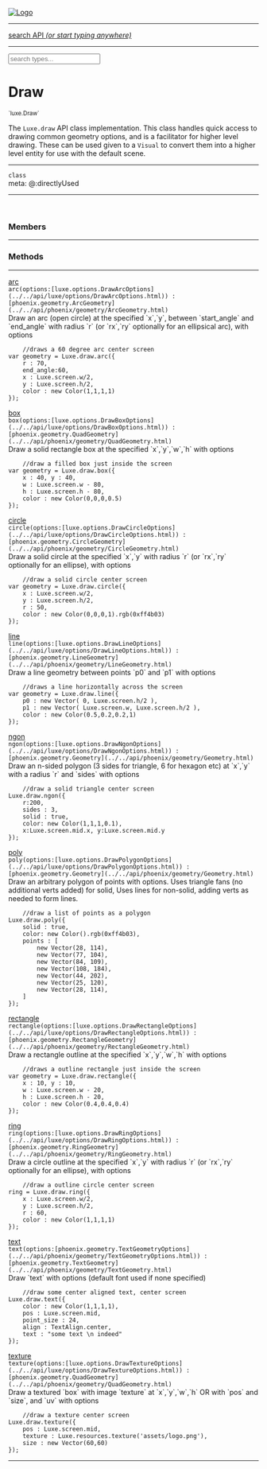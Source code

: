 
[![Logo](../../images/logo.png)](../../api/index.html)

<hr/>
<a href="#" id="search_bar" onclick="return;"><div> search API <em>(or start typing anywhere)</em> </div></a>
<hr/>

<script src="../../js/omnibar.js"> </script>
<link rel="stylesheet" type="text/css" href="../../css/omnibar.css" media="all">

<div id="omnibar"> <a href="#" onclick="return" id="omnibar_close"></a> <input id="omnibar_text" type="text" placeholder="search types..."></input></div>
<script  id="typelist" data-relpath="../../" data-types="Luxe,luxe.AppConfig,luxe.Audio,luxe.BitmapFontInfo,luxe.BytesInfo,luxe.Camera,luxe.Circle,luxe.Color,luxe.ColorHSL,luxe.ColorHSV,luxe.Component,luxe.Core,luxe.Cursor,luxe.Debug,luxe.DebugError,luxe.Draw,luxe.EmitHandler,luxe.Emitter,luxe.Entity,luxe.Events,luxe.Game,luxe.GamepadEvent,luxe.GamepadEventType,luxe.HandlerList,luxe.ID,luxe.IO,luxe.Input,luxe.InputEvent,luxe.InputType,luxe.InteractState,luxe.ItemInfo,luxe.JSONInfo,luxe.Key,luxe.KeyEvent,luxe.Log,luxe.Matrix,luxe.Mesh,luxe.ModState,luxe.MouseButton,luxe.MouseEvent,luxe.NineSlice,luxe.Objects,luxe.Parcel,luxe.ParcelChange,luxe.ParcelEvent,luxe.ParcelList,luxe.ParcelProgress,luxe.ParcelState,luxe.Particle,luxe.ParticleEmitter,luxe.ParticleSystem,luxe.Physics,luxe.PhysicsEngine,luxe.ProjectionType,luxe.Quaternion,luxe.Rectangle,luxe.ResourceEvent,luxe.ResourceState,luxe.ResourceStats,luxe.ResourceType,luxe.Resources,luxe.Scan,luxe.Scene,luxe.Screen,luxe.ShaderInfo,luxe.SizeMode,luxe.Sound,luxe.SoundInfo,luxe.Sprite,luxe.State,luxe.States,luxe.Tag,luxe.Text,luxe.TextAlign,luxe.TextEvent,luxe.TextEventType,luxe.TextInfo,luxe.TextureInfo,luxe.Timer,luxe.TouchEvent,luxe.Transform,luxe.Vec,luxe.Vector,luxe.Visual,luxe.WindowEvent,luxe.WindowEventData,luxe.WindowEventType,luxe._Emitter.EmitNode,luxe._Events.EventConnection,luxe._Events.EventObject,luxe._Input.MouseButton_Impl_,luxe._Log.LogError,luxe._NineSlice.Slice,luxe._Parcel.ParcelEvent_Impl_,luxe._Parcel.ParcelState_Impl_,luxe._Particles.ParticleEmitterInitData,luxe._Resources.ResourceEvent_Impl_,luxe._Resources.ResourceState_Impl_,luxe._Resources.ResourceType_Impl_,luxe.collision.Collision,luxe.collision.ShapeDrawer,luxe.collision.ShapeDrawerLuxe,luxe.collision.data.RayCollision,luxe.collision.data.RayCollisionHelper,luxe.collision.data.RayIntersection,luxe.collision.data.ShapeCollision,luxe.collision.sat.Common,luxe.collision.sat.SAT2D,luxe.collision.shapes.Circle,luxe.collision.shapes.Polygon,luxe.collision.shapes.Ray,luxe.collision.shapes.Shape,luxe.components.Components,luxe.components.cameras.FlyCamera,luxe.components.physics.nape.BoxCollider,luxe.components.physics.nape.BoxColliderOptions,luxe.components.physics.nape.CircleCollider,luxe.components.physics.nape.CircleColliderOptions,luxe.components.physics.nape.NapeBody,luxe.components.physics.nape.NapeBodyOptions,luxe.components.physics.nape.PolygonCollider,luxe.components.physics.nape.PolygonColliderOptions,luxe.components.render.MeshComponent,luxe.components.sprite.SpriteAnimation,luxe.components.sprite.SpriteAnimationData,luxe.components.sprite.SpriteAnimationEventData,luxe.components.sprite.SpriteAnimationFrame,luxe.components.sprite.SpriteAnimationFrameEvent,luxe.components.sprite.SpriteAnimationFrameSource,luxe.components.sprite.SpriteAnimationType,luxe.debug.BatcherDebugView,luxe.debug.DebugInspectorOptions,luxe.debug.DebugView,luxe.debug.Inspector,luxe.debug.ProfilerDebugView,luxe.debug.RenderStats,luxe.debug.SceneDebugView,luxe.debug.StatsDebugView,luxe.debug.TraceDebugView,luxe.debug._ProfilerDebugView.ProfilerBar,luxe.debug._ProfilerDebugView.ProfilerGraph,luxe.debug._ProfilerDebugView.ProfilerValue,luxe.importers.bitmapfont.BitmapFontData,luxe.importers.bitmapfont.BitmapFontParser,luxe.importers.bitmapfont.Character,luxe.importers.obj.Data,luxe.importers.obj.Normal,luxe.importers.obj.Reader,luxe.importers.obj.UV,luxe.importers.obj.Vector,luxe.importers.obj.Vertex,luxe.importers.texturepacker.TexturePackerData,luxe.importers.texturepacker.TexturePackerFrame,luxe.importers.texturepacker.TexturePackerJSON,luxe.importers.texturepacker.TexturePackerJSONType,luxe.importers.texturepacker.TexturePackerMeta,luxe.importers.texturepacker.TexturePackerRect,luxe.importers.texturepacker.TexturePackerSize,luxe.importers.texturepacker.TexturePackerSpriteAnimation,luxe.importers.tiled.TiledImage,luxe.importers.tiled.TiledImageLayer,luxe.importers.tiled.TiledLayer,luxe.importers.tiled.TiledMap,luxe.importers.tiled.TiledMapData,luxe.importers.tiled.TiledMapOptions,luxe.importers.tiled.TiledObject,luxe.importers.tiled.TiledObjectGroup,luxe.importers.tiled.TiledObjectType,luxe.importers.tiled.TiledPolyObject,luxe.importers.tiled.TiledPropertyTile,luxe.importers.tiled.TiledTile,luxe.importers.tiled.TiledTileset,luxe.importers.tiled.TiledUtil,luxe.macros.BuildVersion,luxe.macros.ComponentRules,luxe.macros.EntityRules,luxe.options.BatcherOptions,luxe.options.BitmapFontOptions,luxe.options.BytesResourceOptions,luxe.options.CameraOptions,luxe.options.CircleGeometryOptions,luxe.options.ColorOptions,luxe.options.ComponentOptions,luxe.options.DrawArcOptions,luxe.options.DrawBoxOptions,luxe.options.DrawCircleOptions,luxe.options.DrawLineOptions,luxe.options.DrawNgonOptions,luxe.options.DrawPlaneOptions,luxe.options.DrawPolygonOptions,luxe.options.DrawRectangleOptions,luxe.options.DrawRingOptions,luxe.options.DrawTextureOptions,luxe.options.EntityOptions,luxe.options.GeometryOptions,luxe.options.JSONResourceOptions,luxe.options.LineGeometryOptions,luxe.options.LoadFontOptions,luxe.options.LoadShaderOptions,luxe.options.LoadTextureOptions,luxe.options.LuxeCameraOptions,luxe.options.MeshOptions,luxe.options.NineSliceOptions,luxe.options.ParcelOptions,luxe.options.ParcelProgressOptions,luxe.options.ParticleEmitterOptions,luxe.options.ParticleOptions,luxe.options.PlaneGeometryOptions,luxe.options.QuadGeometryOptions,luxe.options.RectangleGeometryOptions,luxe.options.RenderProperties,luxe.options.RenderTextureOptions,luxe.options.ResourceOptions,luxe.options.ShaderOptions,luxe.options.SpriteOptions,luxe.options.StateOptions,luxe.options.StatesOptions,luxe.options.TextOptions,luxe.options.TextResourceOptions,luxe.options.TextureOptions,luxe.options.TileLayerOptions,luxe.options.TileOptions,luxe.options.TilemapOptions,luxe.options.TilemapVisualOptions,luxe.options.TilesetOptions,luxe.options.TransformProperties,luxe.options.VisualOptions,luxe.options._DrawOptions.DrawOptions,luxe.physics.nape.DebugDraw,luxe.physics.nape.PhysicsNape,luxe.physics.nape._DebugDraw.CachedGeometry,luxe.resource.BytesResource,luxe.resource.JSONResource,luxe.resource.Resource,luxe.resource.TextResource,luxe.structural.BST,luxe.structural.BSTNode,luxe.structural.BSTTraverseMethod,luxe.structural.Bag,luxe.structural.BalancedBST,luxe.structural.BalancedBSTNode,luxe.structural.BalancedBSTTraverseMethod,luxe.structural.Heap,luxe.structural.OrderedMap,luxe.structural.OrderedMapIterator,luxe.structural.Pool,luxe.structural.Stack,luxe.structural.StackNode,luxe.structural._Bag.BagNode,luxe.structural._BalancedBST.NodeColor,luxe.tilemaps.Isometric,luxe.tilemaps.IsometricVisual,luxe.tilemaps.Ortho,luxe.tilemaps.OrthoVisual,luxe.tilemaps.Tile,luxe.tilemaps.TileArray,luxe.tilemaps.TileLayer,luxe.tilemaps.TileOffset,luxe.tilemaps.Tilemap,luxe.tilemaps.TilemapOrientation,luxe.tilemaps.TilemapVisual,luxe.tilemaps.TilemapVisualLayerGeometry,luxe.tilemaps.Tileset,luxe.tween.Actuate,luxe.tween.BezierPath,luxe.tween.ComponentPath,luxe.tween.IComponentPath,luxe.tween.LinearPath,luxe.tween.MotionPath,luxe.tween.ObjectHash,luxe.tween.RotationPath,luxe.tween._Actuate.TweenTimer,luxe.tween.actuators.GenericActuator,luxe.tween.actuators.IGenericActuator,luxe.tween.actuators.MethodActuator,luxe.tween.actuators.MotionPathActuator,luxe.tween.actuators.PropertyDetails,luxe.tween.actuators.PropertyPathDetails,luxe.tween.actuators.SimpleActuator,luxe.tween.easing.Back,luxe.tween.easing.BackEaseIn,luxe.tween.easing.BackEaseInOut,luxe.tween.easing.BackEaseOut,luxe.tween.easing.Bounce,luxe.tween.easing.BounceEaseIn,luxe.tween.easing.BounceEaseInOut,luxe.tween.easing.BounceEaseOut,luxe.tween.easing.Cubic,luxe.tween.easing.CubicEaseIn,luxe.tween.easing.CubicEaseInOut,luxe.tween.easing.CubicEaseOut,luxe.tween.easing.Elastic,luxe.tween.easing.ElasticEaseIn,luxe.tween.easing.ElasticEaseInOut,luxe.tween.easing.ElasticEaseOut,luxe.tween.easing.Expo,luxe.tween.easing.ExpoEaseIn,luxe.tween.easing.ExpoEaseInOut,luxe.tween.easing.ExpoEaseOut,luxe.tween.easing.IEasing,luxe.tween.easing.Linear,luxe.tween.easing.LinearEaseNone,luxe.tween.easing.Quad,luxe.tween.easing.QuadEaseIn,luxe.tween.easing.QuadEaseInOut,luxe.tween.easing.QuadEaseOut,luxe.tween.easing.Quart,luxe.tween.easing.QuartEaseIn,luxe.tween.easing.QuartEaseInOut,luxe.tween.easing.QuartEaseOut,luxe.tween.easing.Quint,luxe.tween.easing.QuintEaseIn,luxe.tween.easing.QuintEaseInOut,luxe.tween.easing.QuintEaseOut,luxe.tween.easing.Sine,luxe.tween.easing.SineEaseIn,luxe.tween.easing.SineEaseInOut,luxe.tween.easing.SineEaseOut,luxe.utils.GeometryUtils,luxe.utils.Maths,luxe.utils.Random,luxe.utils.Utils,luxe.utils.unifill.CodePoint,luxe.utils.unifill.CodePointIter,luxe.utils.unifill.Exception,luxe.utils.unifill.InternalEncoding,luxe.utils.unifill.InternalEncodingBackwardIter,luxe.utils.unifill.InternalEncodingIter,luxe.utils.unifill.Unicode,luxe.utils.unifill.Unifill,luxe.utils.unifill.Utf16,luxe.utils.unifill.Utf32,luxe.utils.unifill.Utf8,luxe.utils.unifill._CodePoint.CodePoint_Impl_,luxe.utils.unifill._InternalEncoding.UtfX,luxe.utils.unifill._Utf16.StringU16,luxe.utils.unifill._Utf16.StringU16Buffer,luxe.utils.unifill._Utf16.StringU16Buffer_Impl_,luxe.utils.unifill._Utf16.StringU16_Impl_,luxe.utils.unifill._Utf16.Utf16Impl,luxe.utils.unifill._Utf16.Utf16_Impl_,luxe.utils.unifill._Utf32.Utf32_Impl_,luxe.utils.unifill._Utf8.StringU8,luxe.utils.unifill._Utf8.StringU8_Impl_,luxe.utils.unifill._Utf8.Utf8Impl,luxe.utils.unifill._Utf8.Utf8_Impl_,phoenix.BatchGroup,phoenix.BatchState,phoenix.Batcher,phoenix.BatcherKey,phoenix.BitmapFont,phoenix.BlendEquation,phoenix.BlendMode,phoenix.Camera,phoenix.Circle,phoenix.ClampType,phoenix.Color,phoenix.ColorHSL,phoenix.ColorHSV,phoenix.ComponentOrder,phoenix.DualQuaternion,phoenix.FOVType,phoenix.FilterType,phoenix.Matrix,phoenix.MatrixTransform,phoenix.PrimitiveType,phoenix.ProjectionType,phoenix.Quaternion,phoenix.Ray,phoenix.Rectangle,phoenix.RenderPass,phoenix.RenderPath,phoenix.RenderState,phoenix.RenderTexture,phoenix.Renderer,phoenix.RendererStats,phoenix.Shader,phoenix.Spatial,phoenix.TextAlign,phoenix.Texture,phoenix.TextureDataType,phoenix.TextureFormat,phoenix.TextureID,phoenix.TextureSubmitTarget,phoenix.TextureType,phoenix.Transform,phoenix.Uniform,phoenix.Vec,phoenix.Vector,phoenix._Batcher.BlendEquation_Impl_,phoenix._Batcher.BlendMode_Impl_,phoenix._Batcher.PrimitiveType_Impl_,phoenix._BitmapFont.TextAlign_Impl_,phoenix._Renderer.DefaultShader,phoenix._Renderer.DefaultShaders,phoenix._Shader.Location,phoenix._Texture.ClampSlot,phoenix._Texture.ClampSlot_Impl_,phoenix._Texture.ClampType_Impl_,phoenix._Texture.FilterSlot,phoenix._Texture.FilterSlot_Impl_,phoenix._Texture.FilterType_Impl_,phoenix._Texture.TextureSubmitTarget_Impl_,phoenix._Texture.TextureType_Impl_,phoenix._Vector.ComponentOrder_Impl_,phoenix._Vector.Vec_Impl_,phoenix.geometry.ArcGeometry,phoenix.geometry.CircleGeometry,phoenix.geometry.CompositeGeometry,phoenix.geometry.EvTextGeometry,phoenix.geometry.Geometry,phoenix.geometry.GeometryKey,phoenix.geometry.GeometryState,phoenix.geometry.LineGeometry,phoenix.geometry.PackedQuad,phoenix.geometry.PackedQuadOptions,phoenix.geometry.PlaneGeometry,phoenix.geometry.QuadGeometry,phoenix.geometry.QuadPackGeometry,phoenix.geometry.RectangleGeometry,phoenix.geometry.RingGeometry,phoenix.geometry.TextGeometry,phoenix.geometry.TextGeometryOptions,phoenix.geometry.TextureCoord,phoenix.geometry.TextureCoordSet,phoenix.geometry.Vertex,phoenix.geometry._TextGeometry.EvTextGeometry_Impl_,phoenix.utils.Rendering"></script>


<h1>Draw</h1>
<small>`luxe.Draw`</small>

The `Luxe.draw` API class implementation.
    This class handles quick access to drawing common geometry options,
    and is a facilitator for higher level drawing. These can be used given to a `Visual` to convert
    them into a higher level entity for use with the default scene.

<hr/>

`class`<br/><span class="meta">
meta: @:directlyUsed</span>

<hr/>


&nbsp;
&nbsp;




<h3>Members</h3> <hr/>


<h3>Methods</h3> <hr/><span class="method apipage">
            <a name="arc"><a class="lift" href="#arc">arc</a></a><div class="clear"></div>
            <code class="signature apipage">arc(options:[luxe.options.DrawArcOptions](../../api/luxe/options/DrawArcOptions.html)<span></span>) : [phoenix.geometry.ArcGeometry](../../api/phoenix/geometry/ArcGeometry.html)</code><br/><span class="small_desc_flat">Draw an arc (open circle) at the specified `x`,`y`, between `start_angle` and `end_angle` with radius `r` (or `rx`,`ry` optionally for an ellipsical arc), with options</span>

```
    //draws a 60 degree arc center screen
var geometry = Luxe.draw.arc({
    r : 70,
    end_angle:60,
    x : Luxe.screen.w/2,
    y : Luxe.screen.h/2,
    color : new Color(1,1,1,1)
});
```
</span>
<span class="method apipage">
            <a name="box"><a class="lift" href="#box">box</a></a><div class="clear"></div>
            <code class="signature apipage">box(options:[luxe.options.DrawBoxOptions](../../api/luxe/options/DrawBoxOptions.html)<span></span>) : [phoenix.geometry.QuadGeometry](../../api/phoenix/geometry/QuadGeometry.html)</code><br/><span class="small_desc_flat">Draw a solid rectangle box at the specified `x`,`y`,`w`,`h` with options</span>

```
    //draw a filled box just inside the screen
var geometry = Luxe.draw.box({
    x : 40, y : 40,
    w : Luxe.screen.w - 80,
    h : Luxe.screen.h - 80,
    color : new Color(0,0,0,0.5)
});
```
</span>
<span class="method apipage">
            <a name="circle"><a class="lift" href="#circle">circle</a></a><div class="clear"></div>
            <code class="signature apipage">circle(options:[luxe.options.DrawCircleOptions](../../api/luxe/options/DrawCircleOptions.html)<span></span>) : [phoenix.geometry.CircleGeometry](../../api/phoenix/geometry/CircleGeometry.html)</code><br/><span class="small_desc_flat">Draw a solid circle at the specified `x`,`y` with radius `r` (or `rx`,`ry` optionally for an ellipse), with options</span>

```
    //draw a solid circle center screen
var geometry = Luxe.draw.circle({
    x : Luxe.screen.w/2,
    y : Luxe.screen.h/2,
    r : 50,
    color : new Color(0,0,0,1).rgb(0xff4b03)
});
```
</span>
<span class="method apipage">
            <a name="line"><a class="lift" href="#line">line</a></a><div class="clear"></div>
            <code class="signature apipage">line(options:[luxe.options.DrawLineOptions](../../api/luxe/options/DrawLineOptions.html)<span></span>) : [phoenix.geometry.LineGeometry](../../api/phoenix/geometry/LineGeometry.html)</code><br/><span class="small_desc_flat">Draw a line geometry between points `p0` and `p1` with options</span>

```
    //draws a line horizontally across the screen
var geometry = Luxe.draw.line({
    p0 : new Vector( 0, Luxe.screen.h/2 ),
    p1 : new Vector( Luxe.screen.w, Luxe.screen.h/2 ),
    color : new Color(0.5,0.2,0.2,1)
});
```
</span>
<span class="method apipage">
            <a name="ngon"><a class="lift" href="#ngon">ngon</a></a><div class="clear"></div>
            <code class="signature apipage">ngon(options:[luxe.options.DrawNgonOptions](../../api/luxe/options/DrawNgonOptions.html)<span></span>) : [phoenix.geometry.Geometry](../../api/phoenix/geometry/Geometry.html)</code><br/><span class="small_desc_flat">Draw an n-sided polygon (3 sides for triangle, 6 for hexagon etc) at `x`,`y` with a radius `r` and `sides` with options</span>

```
    //draw a solid triangle center screen
Luxe.draw.ngon({
    r:200,
    sides : 3,
    solid : true,
    color: new Color(1,1,1,0.1),
    x:Luxe.screen.mid.x, y:Luxe.screen.mid.y
});
```
</span>
<span class="method apipage">
            <a name="poly"><a class="lift" href="#poly">poly</a></a><div class="clear"></div>
            <code class="signature apipage">poly(options:[luxe.options.DrawPolygonOptions](../../api/luxe/options/DrawPolygonOptions.html)<span></span>) : [phoenix.geometry.Geometry](../../api/phoenix/geometry/Geometry.html)</code><br/><span class="small_desc_flat">Draw an arbitrary polygon of points with options.
            Uses triangle fans (no additional verts added) for solid,
            Uses lines for non-solid, adding verts as needed to form lines.</span>

```
    //draw a list of points as a polygon
Luxe.draw.poly({
    solid : true,
    color: new Color().rgb(0xff4b03),
    points : [
        new Vector(28, 114),
        new Vector(77, 104),
        new Vector(84, 109),
        new Vector(108, 184),
        new Vector(44, 202),
        new Vector(25, 120),
        new Vector(28, 114),
    ]
});
```
</span>
<span class="method apipage">
            <a name="rectangle"><a class="lift" href="#rectangle">rectangle</a></a><div class="clear"></div>
            <code class="signature apipage">rectangle(options:[luxe.options.DrawRectangleOptions](../../api/luxe/options/DrawRectangleOptions.html)<span></span>) : [phoenix.geometry.RectangleGeometry](../../api/phoenix/geometry/RectangleGeometry.html)</code><br/><span class="small_desc_flat">Draw a rectangle outline at the specified `x`,`y`,`w`,`h` with options</span>

```
    //draws a outline rectangle just inside the screen
var geometry = Luxe.draw.rectangle({
    x : 10, y : 10,
    w : Luxe.screen.w - 20,
    h : Luxe.screen.h - 20,
    color : new Color(0.4,0.4,0.4)
});
```
</span>
<span class="method apipage">
            <a name="ring"><a class="lift" href="#ring">ring</a></a><div class="clear"></div>
            <code class="signature apipage">ring(options:[luxe.options.DrawRingOptions](../../api/luxe/options/DrawRingOptions.html)<span></span>) : [phoenix.geometry.RingGeometry](../../api/phoenix/geometry/RingGeometry.html)</code><br/><span class="small_desc_flat">Draw a circle outline at the specified `x`,`y` with radius `r` (or `rx`,`ry` optionally for an ellipse), with options</span>

```
    //draw a outline circle center screen
ring = Luxe.draw.ring({
    x : Luxe.screen.w/2,
    y : Luxe.screen.h/2,
    r : 60,
    color : new Color(1,1,1,1)
});
```
</span>
<span class="method apipage">
            <a name="text"><a class="lift" href="#text">text</a></a><div class="clear"></div>
            <code class="signature apipage">text(options:[phoenix.geometry.TextGeometryOptions](../../api/phoenix/geometry/TextGeometryOptions.html)<span></span>) : [phoenix.geometry.TextGeometry](../../api/phoenix/geometry/TextGeometry.html)</code><br/><span class="small_desc_flat">Draw `text` with options (default font used if none specified)</span>

```
    //draw some center aligned text, center screen
Luxe.draw.text({
    color : new Color(1,1,1,1),
    pos : Luxe.screen.mid,
    point_size : 24,
    align : TextAlign.center,
    text : "some text \n indeed"
});
```
</span>
<span class="method apipage">
            <a name="texture"><a class="lift" href="#texture">texture</a></a><div class="clear"></div>
            <code class="signature apipage">texture(options:[luxe.options.DrawTextureOptions](../../api/luxe/options/DrawTextureOptions.html)<span></span>) : [phoenix.geometry.QuadGeometry](../../api/phoenix/geometry/QuadGeometry.html)</code><br/><span class="small_desc_flat">Draw a textured `box` with image `texture` at `x`,`y`,`w`,`h` OR with `pos` and `size`, and `uv` with options</span>

```
    //draw a texture center screen
Luxe.draw.texture({
    pos : Luxe.screen.mid,
    texture : Luxe.resources.texture('assets/logo.png'),
    size : new Vector(60,60)
});
```
</span>



<hr/>

&nbsp;
&nbsp;
&nbsp;
&nbsp;